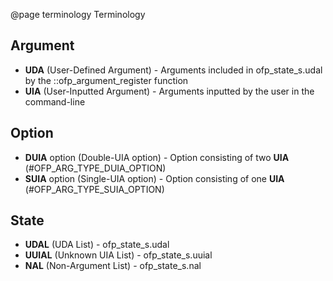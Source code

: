 @page terminology Terminology

## Argument

- **UDA** (User-Defined Argument) - Arguments included in ofp_state_s.udal by the ::ofp_argument_register function
- **UIA** (User-Inputted Argument) - Arguments inputted by the user in the command-line

## Option

- **DUIA** option (Double-UIA option) - Option consisting of two **UIA** (#OFP_ARG_TYPE_DUIA_OPTION)
- **SUIA** option (Single-UIA option) - Option consisting of one **UIA** (#OFP_ARG_TYPE_SUIA_OPTION)

## State

- **UDAL** (UDA List) - ofp_state_s.udal
- **UUIAL** (Unknown UIA List) - ofp_state_s.uuial
- **NAL** (Non-Argument List) - ofp_state_s.nal